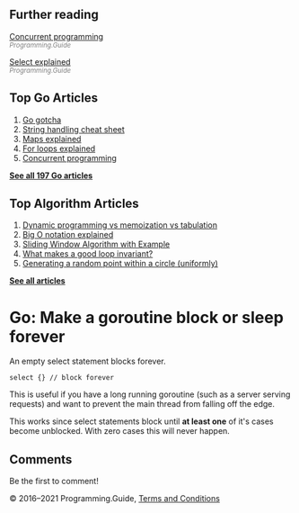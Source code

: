 



## Further reading

[Concurrent programming](go-concurrency-tutorial.html)  
<span style="color: grey; font-style: italic; font-size: smaller">Programming.Guide</span>

[Select explained](select-explained.html)  
<span style="color: grey; font-style: italic; font-size: smaller">Programming.Guide</span>

## Top Go Articles

1.  [Go gotcha](go-gotcha.html)
2.  [String handling cheat sheet](string-functions-reference-cheat-sheet.html)
3.  [Maps explained](maps-explained.html)
4.  [For loops explained](for-loop.html)
5.  [Concurrent programming](go-concurrency-tutorial.html)

[**See all 197 Go articles**](index.html)



## Top Algorithm Articles

1.  [Dynamic programming vs memoization vs tabulation](../dynamic-programming-vs-memoization-vs-tabulation.html)
2.  [Big O notation explained](../big-o-notation-explained.html)
3.  [Sliding Window Algorithm with Example](../sliding-window-example.html)
4.  [What makes a good loop invariant?](../what-makes-a-good-loop-invariant.html)
5.  [Generating a random point within a circle (uniformly)](../random-point-within-circle.html)

[**See all articles**](../index.html)

# Go: Make a goroutine block or sleep forever

An empty select statement blocks forever.

    select {} // block forever

This is useful if you have a long running goroutine (such as a server serving requests) and want to prevent the main thread from falling off the edge.

This works since select statements block until **at least one** of it's cases become unblocked. With zero cases this will never happen.

## Comments

Be the first to comment!

© 2016–2021 Programming.Guide, [Terms and Conditions](../terms-and-conditions.html)
